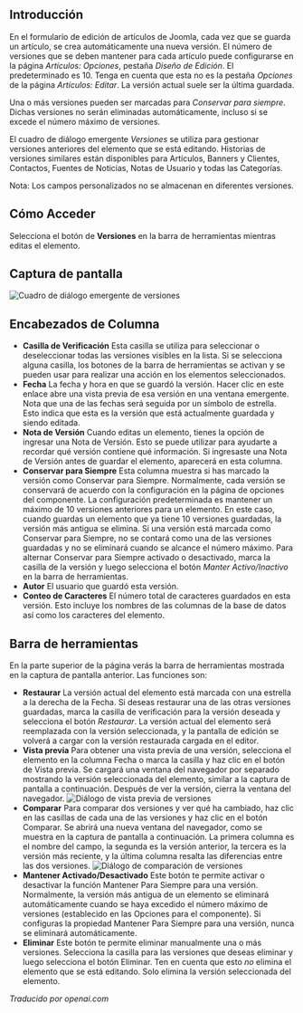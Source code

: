 <!-- Filename: Help4.x:Components_Version_History / Display title: Artículo: Versiones   -->

## Introducción

En el formulario de edición de artículos de Joomla, cada vez que se guarda un artículo, se crea automáticamente una nueva versión. El número de versiones que se deben mantener para cada artículo puede configurarse en la página *Artículos: Opciones*, pestaña *Diseño de Edición*. El predeterminado es 10. Tenga en cuenta que esta no es la pestaña *Opciones* de la página *Artículos: Editar*. La versión actual suele ser la última guardada.

Una o más versiones pueden ser marcadas para *Conservar para siempre*. Dichas versiones no serán eliminadas automáticamente, incluso si se excede el número máximo de versiones.

El cuadro de diálogo emergente *Versiones* se utiliza para gestionar versiones anteriores del elemento que se está editando. Historias de versiones similares están disponibles para Artículos, Banners y Clientes, Contactos, Fuentes de Noticias, Notas de Usuario y todas las Categorías.

Nota: Los campos personalizados no se almacenan en diferentes versiones.

## Cómo Acceder

Selecciona el botón de **Versiones** en la barra de herramientas mientras editas el elemento.

## Captura de pantalla

![Cuadro de diálogo emergente de versiones](../../../en/images/articles/articles-versions.png)

## Encabezados de Columna

- **Casilla de Verificación** Esta casilla se utiliza para seleccionar o deseleccionar todas las versiones visibles en la lista. Si se selecciona alguna casilla, los botones de la barra de herramientas se activan y se pueden usar para realizar una acción en los elementos seleccionados.
- **Fecha** La fecha y hora en que se guardó la versión. Hacer clic en este enlace abre una vista previa de esa versión en una ventana emergente. Nota que una de las fechas será seguida por un símbolo de estrella. Esto indica que esta es la versión que está actualmente guardada y siendo editada.
- **Nota de Versión** Cuando editas un elemento, tienes la opción de ingresar una Nota de Versión. Esto se puede utilizar para ayudarte a recordar qué versión contiene qué información. Si ingresaste una Nota de Versión antes de guardar el elemento, aparecerá en esta columna.
- **Conservar para Siempre** Esta columna muestra si has marcado la versión como Conservar para Siempre. Normalmente, cada versión se conservará de acuerdo con la configuración en la página de opciones del componente. La configuración predeterminada es mantener un máximo de 10 versiones anteriores para un elemento. En este caso, cuando guardas un elemento que ya tiene 10 versiones guardadas, la versión más antigua se elimina. Si una versión está marcada como Conservar para Siempre, no se contará como una de las versiones guardadas y no se eliminará cuando se alcance el número máximo. Para alternar Conservar para Siempre activado o desactivado, marca la casilla de la versión y luego selecciona el botón *Manter Activo/Inactivo* en la barra de herramientas.
- **Autor** El usuario que guardó esta versión.
- **Conteo de Caracteres** El número total de caracteres guardados en esta versión. Esto incluye los nombres de las columnas de la base de datos así como los caracteres del elemento.

## Barra de herramientas

En la parte superior de la página verás la barra de herramientas mostrada en la captura de pantalla anterior. Las funciones son:

- **Restaurar** La versión actual del elemento está marcada con una estrella a la derecha de la Fecha. Si deseas restaurar una de las otras versiones guardadas, marca la casilla de verificación para la versión deseada y selecciona el botón *Restaurar*. La versión actual del elemento será reemplazada con la versión seleccionada, y la pantalla de edición se volverá a cargar con la versión restaurada cargada en el editor.
- **Vista previa** Para obtener una vista previa de una versión, selecciona el elemento en la columna Fecha o marca la casilla y haz clic en el botón de Vista previa. Se cargará una ventana del navegador por separado mostrando la versión seleccionada del elemento, similar a la captura de pantalla a continuación. Después de ver la versión, cierra la ventana del navegador.
![Diálogo de vista previa de versiones](../../../en/images/articles/articles-versions-preview.png)
- **Comparar** Para comparar dos versiones y ver qué ha cambiado, haz clic en las casillas de cada una de las versiones y haz clic en el botón Comparar. Se abrirá una nueva ventana del navegador, como se muestra en la captura de pantalla a continuación. La primera columna es el nombre del campo, la segunda es la versión anterior, la tercera es la versión más reciente, y la última columna resalta las diferencias entre las dos versiones.
![Diálogo de comparación de versiones](../../../en/images/articles/articles-versions-compare.png)
- **Mantener Activado/Desactivado** Este botón te permite activar o desactivar la función Mantener Para Siempre para una versión. Normalmente, la versión más antigua de un elemento se eliminará automáticamente cuando se haya excedido el número máximo de versiones (establecido en las Opciones para el componente). Si configuras la propiedad Mantener Para Siempre para una versión, nunca se eliminará automáticamente.
- **Eliminar** Este botón te permite eliminar manualmente una o más versiones. Selecciona la casilla para las versiones que deseas eliminar y luego selecciona el botón Eliminar. Ten en cuenta que esto *no* elimina el elemento que se está editando. Solo elimina la versión seleccionada del elemento.

*Traducido por openai.com*

